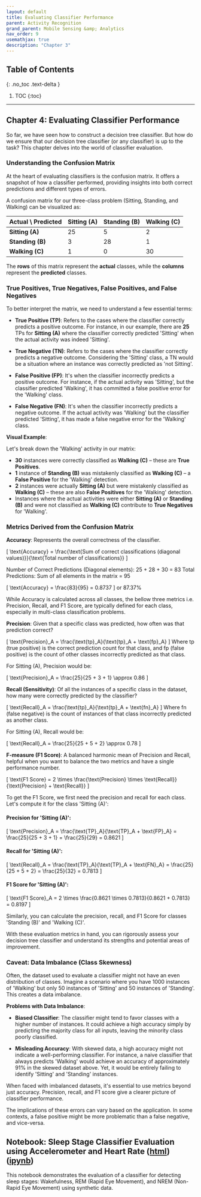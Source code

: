 ```yaml
---
layout: default
title: Evaluating Classifier Performance
parent: Activity Recognition
grand_parent: Mobile Sensing &amp; Analytics
nav_order: 9
usemathjax: true
description: "Chapter 3"
---
```

## Table of Contents
{: .no_toc .text-delta }

1. TOC
{:toc}
---

## Chapter 4: Evaluating Classifier Performance

So far, we have seen how to construct a decision tree classifier. But how do we ensure that our decision tree classifier (or any classifier) is up to the task? This chapter delves into the world of classifier evaluation.

### Understanding the Confusion Matrix

At the heart of evaluating classifiers is the confusion matrix. It offers a snapshot of how a classifier performed, providing insights into both correct predictions and different types of errors.

A confusion matrix for our three-class problem (Sitting, Standing, and Walking) can be visualized as:

| **Actual \ Predicted** | **Sitting (A)** | **Standing (B)** | **Walking (C)** |
|----------------------|--------------|---------------|--------------|
| **Sitting (A)**          | 25           | 5             | 2            |
| **Standing (B)**        | 3            | 28            | 1            |
| **Walking (C)**         | 1            | 0             | 30           |

The **rows** of this matrix represent the **actual** classes, while the **columns** represent the **predicted** classes.

### True Positives, True Negatives, False Positives, and False Negatives

To better interpret the matrix, we need to understand a few essential terms:

- **True Positive (TP)**: Refers to the cases where the classifier correctly predicts a positive outcome. For instance, in our example, there are **25** TPs for **Sitting (A)** where the classifier correctly predicted 'Sitting' when the actual activity was indeed 'Sitting'.

- **True Negative (TN)**: Refers to the cases where the classifier correctly predicts a negative outcome. Considering the 'Sitting' class, a TN would be a situation where an instance was correctly predicted as 'not Sitting'.

- **False Positive (FP)**: It's when the classifier incorrectly predicts a positive outcome. For instance, if the actual activity was 'Sitting', but the classifier predicted 'Walking', it has committed a false positive error for the 'Walking' class. 

- **False Negative (FN)**: It's when the classifier incorrectly predicts a negative outcome. If the actual activity was 'Walking' but the classifier predicted 'Sitting', it has made a false negative error for the 'Walking' class.

**Visual Example**:

Let's break down the 'Walking' activity in our matrix:
- **30** instances were correctly classified as **Walking (C)** – these are **True Positives**.
- **1** instance of **Standing (B)** was mistakenly classified as **Walking (C)** – a **False Positive** for the 'Walking' detection.
- **2** instances were actually **Sitting (A)** but were mistakenly classified as **Walking (C)** – these are also **False Positives** for the 'Walking' detection.
- Instances where the actual activities were either **Sitting (A)** or **Standing (B)** and were not classified as **Walking (C)** contribute to **True Negatives** for 'Walking'.

### Metrics Derived from the Confusion Matrix

**Accuracy**: Represents the overall correctness of the classifier.

\[ \text{Accuracy} = \frac{\text{Sum of correct classifications (diagonal values)}}{\text{Total number of classifications}} \]

Number of Correct Predictions (Diagonal elements): 25 + 28 + 30 = 83
Total Predictions: Sum of all elements in the matrix = 95

\[ \text{Accuracy} = \frac{83}{95} = 0.8737 \] or 87.37\%

While Accuracy is calculated across all classes, the bellow three metrics i.e. Precision, Recall, and F1 Score, are typically defined for each class, especially in multi-class classification problems.

**Precision**: Given that a specific class was predicted, how often was that prediction correct? 

\[ \text{Precision}_A = \frac{\text{tp}_A}{\text{tp}_A + \text{fp}_A} \]
Where tp (true positive) is the correct prediction count for that class, and fp (false positive) is the count of other classes incorrectly predicted as that class.

For Sitting (A), Precision would be:

\[ \text{Precision}_A = \frac{25}{25 + 3 + 1} \approx 0.86 \]

**Recall (Sensitivity)**: Of all the instances of a specific class in the dataset, how many were correctly predicted by the classifier?

\[ \text{Recall}_A = \frac{\text{tp}_A}{\text{tp}_A + \text{fn}_A} \]
Where fn (false negative) is the count of instances of that class incorrectly predicted as another class.

For Sitting (A), Recall would be:

\[ \text{Recall}_A = \frac{25}{25 + 5 + 2} \approx 0.78 \]

**F-measure (F1 Score)**: A balanced harmonic mean of Precision and Recall, helpful when you want to balance the two metrics and have a single performance number.

\[ \text{F1 Score} = 2 \times \frac{\text{Precision} \times \text{Recall}}{\text{Precision} + \text{Recall}} \]

To get the F1 Score, we first need the precision and recall for each class. Let's compute it for the class 'Sitting (A)':

#### Precision for 'Sitting (A)':
\[ \text{Precision}_A = \frac{\text{TP}_A}{\text{TP}_A + \text{FP}_A} = \frac{25}{25 + 3 + 1} = \frac{25}{29} = 0.8621 \]

#### Recall for 'Sitting (A)':
\[ \text{Recall}_A = \frac{\text{TP}_A}{\text{TP}_A + \text{FN}_A} = \frac{25}{25 + 5 + 2} = \frac{25}{32} = 0.7813 \]

#### F1 Score for 'Sitting (A)':
\[ \text{F1 Score}_A = 2 \times \frac{0.8621 \times 0.7813}{0.8621 + 0.7813} = 0.8197 \]

Similarly, you can calculate the precision, recall, and F1 Score for classes 'Standing (B)' and 'Walking (C)'.

With these evaluation metrics in hand, you can rigorously assess your decision tree classifier and understand its strengths and potential areas of improvement.

### Caveat: Data Imbalance (Class Skewness)

Often, the dataset used to evaluate a classifier might not have an even distribution of classes. Imagine a scenario where you have 1000 instances of 'Walking' but only 50 instances of 'Sitting' and 50 instances of 'Standing'. This creates a data imbalance.

**Problems with Data Imbalance**:
- **Biased Classifier**: The classifier might tend to favor classes with a higher number of instances. It could achieve a high accuracy simply by predicting the majority class for all inputs, leaving the minority class poorly classified.
  
- **Misleading Accuracy**: With skewed data, a high accuracy might not indicate a well-performing classifier. For instance, a naive classifier that always predicts 'Walking' would achieve an accuracy of approximately 91\% in the skewed dataset above. Yet, it would be entirely failing to identify 'Sitting' and 'Standing' instances.

When faced with imbalanced datasets, it's essential to use metrics beyond just accuracy. Precision, recall, and F1 score give a clearer picture of classifier performance.

The implications of these errors can vary based on the application. In some contexts, a false positive might be more problematic than a false negative, and vice-versa.

## Notebook: Sleep Stage Classifier Evaluation using Accelerometer and Heart Rate ([html](notebooks/Chapter3-ClassifierEvaluation.html)) ([ipynb](notebooks/Chapter3-ClassifierEvaluation.ipynb))
This notebook demonstrates the evaluation of a classifier for detecting sleep stages: Wakefulness, REM (Rapid Eye Movement), and NREM (Non-Rapid Eye Movement) using synthetic data.

